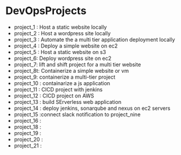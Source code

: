 # DevOpsProjects

- project_1 : Host a static website locally
- project_2 : Host a wordpress site locally
- project_3 : Automate the a multi tier application deployment locally
- project_4 : Deploy a simple website on ec2 
- project_5 : Host a static website on s3
- project_6: Deploy wordpress site on ec2 
- project_7: lift and shift project for a multi tier website
- project_8t: Containerize a simple website or vm
- project_9: containerize  a multi-tier project 
- project_10 : containarize a js application
- project_11 : CICD project with jenkins
- project_12 : CICD project on AWS
- project_13 : build SErverless web application
- project_14 : deploy jenkins, sonarqube and nexus on ec2 servers
- project_15 :connect slack notification to project_nine
- project_16 :
- project_18 :
- project_19 :
- project_20 :
- project_21 :
